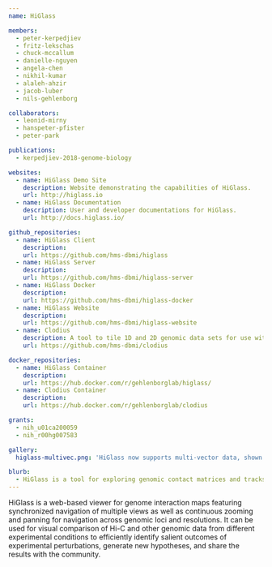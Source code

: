 ```yaml
---
name: HiGlass

members:
  - peter-kerpedjiev
  - fritz-lekschas
  - chuck-mccallum
  - danielle-nguyen
  - angela-chen
  - nikhil-kumar
  - alaleh-ahzir
  - jacob-luber
  - nils-gehlenborg

collaborators:
  - leonid-mirny
  - hanspeter-pfister
  - peter-park

publications:
  - kerpedjiev-2018-genome-biology

websites:
  - name: HiGlass Demo Site
    description: Website demonstrating the capabilities of HiGlass.
    url: http://higlass.io
  - name: HiGlass Documentation
    description: User and developer documentations for HiGlass.
    url: http://docs.higlass.io/

github_repositories:
  - name: HiGlass Client
    description:
    url: https://github.com/hms-dbmi/higlass
  - name: HiGlass Server
    description:
    url: https://github.com/hms-dbmi/higlass-server
  - name: HiGlass Docker
    description:
    url: https://github.com/hms-dbmi/higlass-docker
  - name: HiGlass Website
    description:
    url: https://github.com/hms-dbmi/higlass-website
  - name: Clodius
    description: A tool to tile 1D and 2D genomic data sets for use with HiGlass.
    url: https://github.com/hms-dbmi/clodius

docker_repositories:
  - name: HiGlass Container
    description: 
    url: https://hub.docker.com/r/gehlenborglab/higlass/
  - name: Clodius Container
    description: 
    url: https://hub.docker.com/r/gehlenborglab/clodius

grants:
  - nih_u01ca200059
  - nih_r00hg007583

gallery:
  higlass-multivec.png: 'HiGlass now supports multi-vector data, shown here in a stacked bar track view.'

blurb:
  - HiGlass is a tool for exploring genomic contact matrices and tracks. It can be configured to explore and compare contact matrices across multiple scales.
---
```

HiGlass is a web-based viewer for genome interaction maps featuring synchronized navigation of multiple views as well as continuous zooming and panning for navigation across genomic loci and resolutions. It can be used for visual comparison of Hi-C and other genomic data from different experimental conditions to efficiently identify salient outcomes of experimental perturbations, generate new hypotheses, and share the results with the community.
